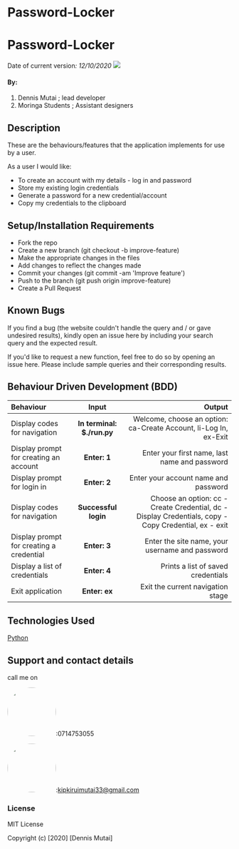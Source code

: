 # Password-Locker
# Password-Locker

 Date of current version<bold>*: 12/10/2020*</bold>
 <img src="./src/assets/p.png">

#### By:

1. Dennis Mutai ; lead developer
1. Moringa Students ; Assistant designers

## Description

These are the behaviours/features that the application implements for use by a user.

As a user I would like:
* To create an account with my details - log in and password
* Store my existing login credentials
* Generate a password for a new credential/account
* Copy my credentials to the clipboard
## Setup/Installation Requirements
* Fork the repo
* Create a new branch (git checkout -b improve-feature)
* Make the appropriate changes in the files
* Add changes to reflect the changes made
* Commit your changes (git commit -am 'Improve feature')
* Push to the branch (git push origin improve-feature)
* Create a Pull Request

## Known Bugs
If you find a bug (the website couldn't handle the query and / or gave undesired results), kindly open an issue here by including your search query and the expected result.

If you'd like to request a new function, feel free to do so by opening an issue here. Please include sample queries and their corresponding results.
## Behaviour Driven Development (BDD)


| Behaviour | Input | Output |
| :---------------- | :---------------: | ------------------: |
| Display codes for navigation | **In terminal: $./run.py** | Welcome, choose an option: ca-Create Account, li-Log In, ex-Exit |
| Display prompt for creating an account | **Enter: 1** | Enter your first name, last name and password |
| Display prompt for login in | **Enter: 2** | Enter your account name and password |
| Display codes for navigation | **Successful login** | Choose an option: cc - Create Credential, dc - Display Credentials, copy - Copy Credential, ex - exit |
| Display prompt for creating a credential | **Enter: 3** | Enter the site name, your username and password |
| Display a list of credentials | **Enter: 4** | Prints a list of saved credentials |
| Exit application | **Enter: ex** | Exit the current navigation stage |

## Technologies Used
<a href="https://www.w3schools.com/">Python</a> 


## Support and contact details
call me on

<img src="https://bit.ly/2H4L6UZ" width="109" style="border-radius:50%;">:0714753055

 
 <img src="https://bit.ly/2Smueyp" width="109" style="border-radius:50%;">:kipkiruimutai33@gmail.com
### License
MIT License

Copyright (c) [2020] [Dennis Mutai]


